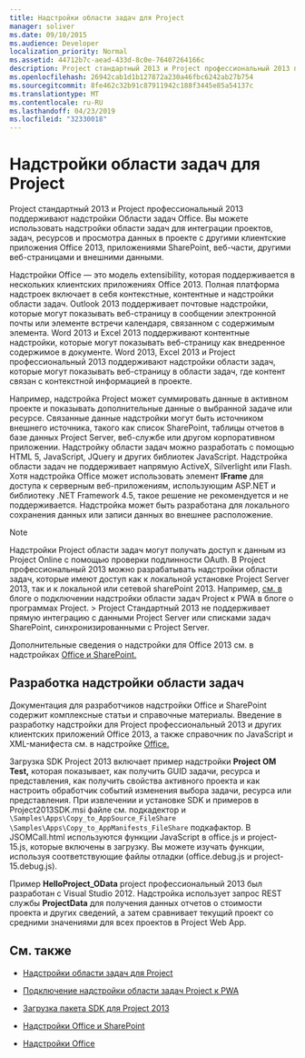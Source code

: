 ```yaml
---
title: Надстройки области задач для Project
manager: soliver
ms.date: 09/10/2015
ms.audience: Developer
localization_priority: Normal
ms.assetid: 44712b7c-aead-433d-8c0e-76407264166c
description: Project стандартный 2013 и Project профессиональный 2013 поддерживают надстройки Области задач Office. Вы можете использовать надстройки области задач для интеграции проектов, задач, ресурсов и просмотра данных в проекте с другими клиентские приложения Office 2013, приложениями SharePoint, веб-части, другими веб-страницами и внешними данными.
ms.openlocfilehash: 26942cab1d1b127872a230a46fbc6242ab27b754
ms.sourcegitcommit: 8fe462c32b91c87911942c188f3445e85a54137c
ms.translationtype: MT
ms.contentlocale: ru-RU
ms.lasthandoff: 04/23/2019
ms.locfileid: "32330018"
---
```

# <a name="task-pane-add-ins-for-project"></a>Надстройки области задач для Project

Project стандартный 2013 и Project профессиональный 2013 поддерживают надстройки Области задач Office. Вы можете использовать надстройки области задач для интеграции проектов, задач, ресурсов и просмотра данных в проекте с другими клиентские приложения Office 2013, приложениями SharePoint, веб-части, другими веб-страницами и внешними данными.
  
Надстройки Office — это модель extensibility, которая поддерживается в нескольких клиентских приложениях Office 2013. Полная платформа надстроек включает в себя контекстные, контентные и надстройки области задач. Outlook 2013 поддерживает почтовые надстройки, которые могут показывать веб-страницу в сообщении электронной почты или элементе встречи календаря, связанном с содержимым элемента. Word 2013 и Excel 2013 поддерживают контентные надстройки, которые могут показывать веб-страницу как внедренное содержимое в документе. Word 2013, Excel 2013 и Project профессиональный 2013 поддерживают надстройки области задач, которые могут показывать веб-страницу в области задач, где контент связан с контекстной информацией в проекте.
  
Например, надстройка Project может суммировать данные в активном проекте и показывать дополнительные данные о выбранной задаче или ресурсе. Связанные данные надстройки могут быть источником внешнего источника, такого как список SharePoint, таблицы отчетов в базе данных Project Server, веб-службе или другом корпоративном приложении. Надстройку области задач можно разработать с помощью HTML 5, JavaScript, JQuery и других библиотек JavaScript. Надстройка области задач не поддерживает напрямую ActiveX, Silverlight или Flash. Хотя надстройка Office может использовать элемент **IFrame** для доступа к серверным веб-приложениям, использующим ASP.NET и библиотеку .NET Framework 4.5, такое решение не рекомендуется и не поддерживается. Надстройка может быть разработана для локального сохранения данных или записи данных во внешнее расположение. 
  
> [!NOTE]
> Надстройки Project области задач могут получать доступ к данным из Project Online с помощью проверки подлинности OAuth. В Project профессиональный 2013 можно разрабатывать надстройки области задач, которые имеют доступ как к локальной установке Project Server 2013, так и к локальной или сетевой sharePoint 2013. Например, [см. в](https://blogs.msdn.com/b/project_programmability/archive/2012/11/02/connecting-a-project-task-pane-app-to-pwa.aspx) блоге о подключении надстройки области задач Project к PWA в блоге о программах Project. > Project Стандартный 2013 не поддерживает прямую интеграцию с данными Project Server или списками задач SharePoint, синхронизированными с Project Server. 
  
Дополнительные сведения о надстройки для Office 2013 см. в надстройках [Office и SharePoint.](https://msdn.microsoft.com/library/office/fp161507%28v=office.15%29) 
  
## <a name="developing-task-pane-add-ins"></a>Разработка надстройки области задач

Документация для разработчиков надстройки Office и SharePoint содержит комплексные статьи и справочные материалы. Введение в разработку надстройки для Project профессиональный 2013 и других клиентских приложений Office 2013, а также справочник по JavaScript и XML-манифеста см. в надстройке [Office.](https://msdn.microsoft.com/library/office/apps/jj220060%28v=office.15%29)
  
Загрузка SDK Project 2013 включает пример надстройки **Project OM Test,** которая показывает, как получить GUID задачи, ресурса и представления, как получить свойства активного проекта и как настроить обработчик событий изменения выбора задачи, ресурса или представления. При извлечении и установке SDK и примеров в Project2013SDK.msi файле см. подкадектор и  `\Samples\Apps\Copy_to_AppSource_FileShare`  `\Samples\Apps\Copy_to_AppManifests_FileShare` подкафактор. В JSOMCall.html используются функции JavaScript в office.js и project-15.js, которые включены в загрузку. Вы можете изучать функции, используя соответствующие файлы отладки (office.debug.js и project-15.debug.js). 
  
Пример **HelloProject_OData** project профессиональный 2013 был разработан с Visual Studio 2012. Надстройка использует запрос REST службы **ProjectData** для получения данных отчетов о стоимости проекта и других сведений, а затем сравнивает текущий проект со средними значениями для всех проектов в Project Web App. 
  
## <a name="see-also"></a>См. также
<a name="bk_addresources"> </a>

- [Надстройки области задач для Project](https://msdn.microsoft.com/library/office/apps/fp161143%28v=office.15%29)
    
- [Подключение надстройки области задач Project к PWA](https://blogs.msdn.com/b/project_programmability/archive/2012/11/02/connecting-a-project-task-pane-app-to-pwa.aspx)
    
- [Загрузка пакета SDK для Project 2013](https://www.microsoft.com/en-us/download/details.aspx?id=30435%20)
    
- [Надстройки Office и SharePoint](https://msdn.microsoft.com/library/office/fp161507%28v=office.15%29)
    
- [Надстройки Office](https://msdn.microsoft.com/library/office/apps/jj220060%28v=office.15%29)
    

